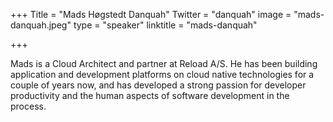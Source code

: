 +++
Title = "Mads Høgstedt Danquah"
Twitter = "danquah"
image = "mads-danquah.jpeg"
type = "speaker"
linktitle = "mads-danquah"

+++

Mads is a Cloud Architect and partner at Reload A/S. He has been building application and development platforms on cloud native technologies for a couple of years now, and has developed a strong passion for developer productivity and the human aspects of software development in the process. 
